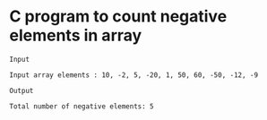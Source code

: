 # C program to count negative elements in array

```
Input

Input array elements : 10, -2, 5, -20, 1, 50, 60, -50, -12, -9

Output

Total number of negative elements: 5
```

